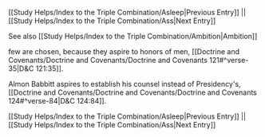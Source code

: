 [[Study Helps/Index to the Triple Combination/Asleep|Previous Entry]]  ||  [[Study Helps/Index to the Triple Combination/Ass|Next Entry]]

 See also [[Study Helps/Index to the Triple Combination/Ambition|Ambition]]

 few are chosen, because they aspire to honors of men, [[Doctrine and Covenants/Doctrine and Covenants/Doctrine and Covenants 121#^verse-35|D&C 121:35]].

 Almon Babbitt aspires to establish his counsel instead of Presidency's, [[Doctrine and Covenants/Doctrine and Covenants/Doctrine and Covenants 124#^verse-84|D&C 124:84]].

[[Study Helps/Index to the Triple Combination/Asleep|Previous Entry]]  ||  [[Study Helps/Index to the Triple Combination/Ass|Next Entry]]